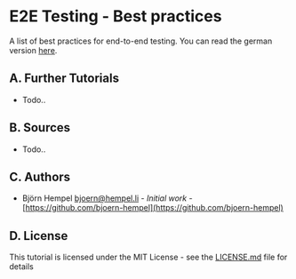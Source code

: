 # E2E Testing - Best practices

A list of best practices for end-to-end testing. You can read the german version [here](README.de.md).

## A. Further Tutorials

* Todo..

## B. Sources

* Todo..

## C. Authors

* Björn Hempel <bjoern@hempel.li> - _Initial work_ - [https://github.com/bjoern-hempel](https://github.com/bjoern-hempel)

## D. License

This tutorial is licensed under the MIT License - see the [LICENSE.md](/LICENSE.md) file for details
